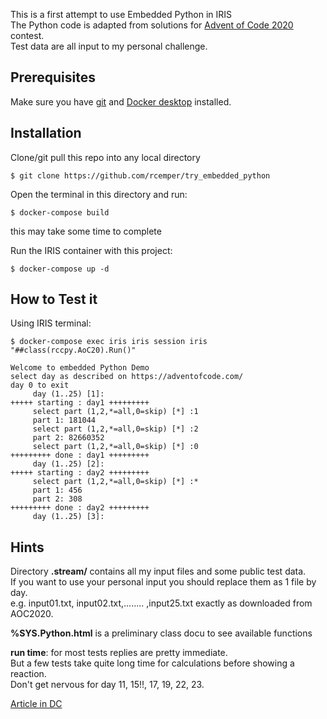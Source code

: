 This is a first attempt to use Embedded Python in IRIS  
The Python code is adapted from solutions for [Advent of Code 2020](https://adventofcode.com/) contest.  
Test data are all input to my personal challenge.

## Prerequisites
Make sure you have [git](https://git-scm.com/book/en/v2/Getting-Started-Installing-Git) and [Docker desktop](https://www.docker.com/products/docker-desktop) installed.

## Installation 

Clone/git pull this repo into any local directory
```
$ git clone https://github.com/rcemper/try_embedded_python  
```

Open the terminal in this directory and run:
```
$ docker-compose build
```
this may take some time to complete

Run the IRIS container with this project:
```
$ docker-compose up -d
```

## How to Test it

Using IRIS terminal:
```
$ docker-compose exec iris iris session iris "##class(rccpy.AoC20).Run()"

Welcome to embedded Python Demo
select day as described on https://adventofcode.com/
day 0 to exit
     day (1..25) [1]:
+++++ starting : day1 +++++++++
     select part (1,2,*=all,0=skip) [*] :1
     part 1: 181044
     select part (1,2,*=all,0=skip) [*] :2
     part 2: 82660352
     select part (1,2,*=all,0=skip) [*] :0
+++++++++ done : day1 +++++++++
     day (1..25) [2]:
+++++ starting : day2 +++++++++
     select part (1,2,*=all,0=skip) [*] :*
     part 1: 456
     part 2: 308
+++++++++ done : day2 +++++++++
     day (1..25) [3]:
```
## Hints  
Directory __.stream/__ contains all my input files and some public test data.  
If you want to use your personal input you should replace them as 1 file by day.  
e.g. input01.txt, input02.txt,........ ,input25.txt exactly as downloaded from AOC2020.  

__%SYS.Python.html__ is a preliminary class docu to see available functions

__run time__: for most tests replies are pretty immediate.  
But a few tests take quite long time for calculations before showing a reaction.   
Don't get nervous for day 11, 15!!, 17, 19, 22, 23. 

[Article in DC](https://community.intersystems.com/post/trying-embedded-python)
